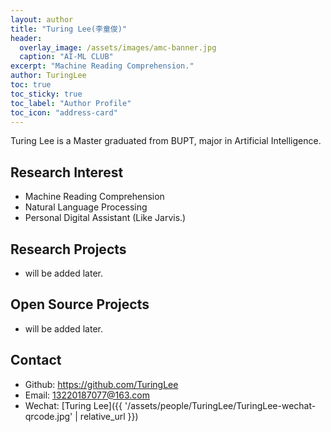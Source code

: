 ```yaml
---
layout: author
title: "Turing Lee(李童俊)"
header:
  overlay_image: /assets/images/amc-banner.jpg 
  caption: "AI-ML CLUB"
excerpt: "Machine Reading Comprehension."
author: TuringLee 
toc: true
toc_sticky: true
toc_label: "Author Profile"
toc_icon: "address-card" 
---
```


Turing Lee is a Master graduated from BUPT, major in Artificial Intelligence.

## Research Interest

- Machine Reading Comprehension
- Natural Language Processing
- Personal Digital Assistant (Like Jarvis.)

## Research Projects

- will be added later.

## Open Source Projects

- will be added later.

## Contact

- Github: <https://github.com/TuringLee>
- Email: <13220187077@163.com>
- Wechat: [Turing Lee]({{ '/assets/people/TuringLee/TuringLee-wechat-qrcode.jpg' | relative_url }})
